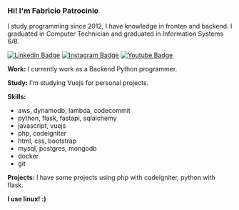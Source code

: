 ### Hi! I'm Fabricio Patrocinio
I study programming since 2012, I have knowledge in fronten and backend. I graduated in Computer Technician and graduated in Information Systems 6/8.

[![Linkedin Badge](https://img.shields.io/badge/-LinkedIn-blue?style=flat-square&logo=Linkedin&logoColor=white&link=https://www.linkedin.com/in/fabricio-patrocinio/)](https://www.linkedin.com/in/fabricio-patrocinio/)
[![Instagram Badge](https://img.shields.io/badge/-Instagram-1ca0f1?style=flat-square&labelColor=1ca0f1&logo=instagram&logoColor=white&link=https://www.instagram.com/fabricio_patrocinio_/)](https://www.instagram.com/fabricio_patrocinio_/)
[![Youtube Badge](https://img.shields.io/badge/-YouTube-ff0000?style=flat-square&labelColor=ff0000&logo=youtube&logoColor=white&link=https://www.youtube.com/channel/UCZSB3-asIKR4ywZTnlvbZ3Q)](https://www.youtube.com/channel/UCZSB3-asIKR4ywZTnlvbZ3Q)

**Work:** I currently work as a Backend Python programmer.

**Study:** I'm studying Vuejs for personal projects.

**Skills:**
- aws, dynamodb, lambda, codecommit
- python, flask, fastapi, sqlalchemy
- javascript, vuejs
- php, codeigniter
- html, css, bootstrap
- mysql, postgres, mongodb
- docker
- git

**Projects:** I have some projects using php with codeigniter, python with flask.
  
**I use linux! :)**
